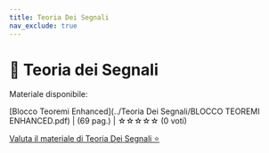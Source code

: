 ```yaml
---
title: Teoria Dei Segnali
nav_exclude: true
---
```


# 📘 Teoria dei Segnali


Materiale disponibile:

[Blocco Teoremi Enhanced](../Teoria Dei Segnali/BLOCCO TEOREMI ENHANCED.pdf) | (69 pag.) | ☆☆☆☆☆ (0 voti)


[Valuta il materiale di Teoria Dei Segnali ⭐](https://docs.google.com/forms/d/e/1FAIpQLSdtodu3VPHwG825FNluwVazuPSc_mzX1lgQC1v22RndIOVhaQ/viewform?usp=sharing&ouid=109525115750796240677)
